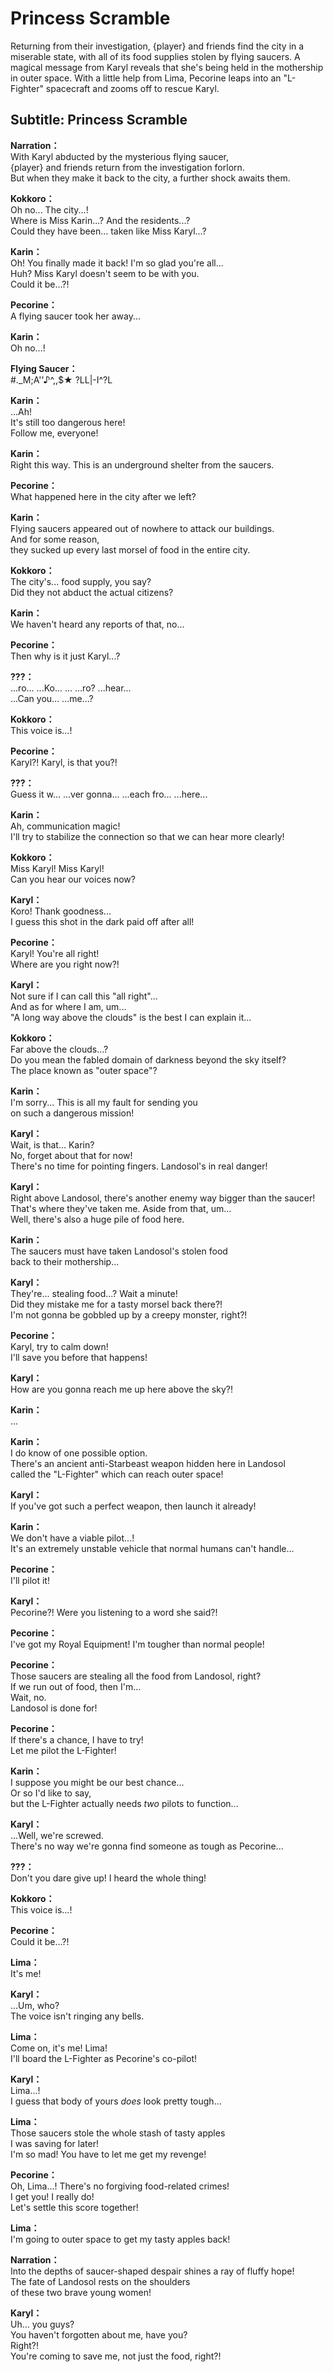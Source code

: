 # Princess Scramble
Returning from their investigation, {player} and friends find the city in a miserable state, with all of its food supplies stolen by flying saucers. A magical message from Karyl reveals that she's being held in the mothership in outer space. With a little help from Lima, Pecorine leaps into an \"L-Fighter\" spacecraft and zooms off to rescue Karyl.
  
## Subtitle: Princess Scramble
  
**Narration：**  
With Karyl abducted by the mysterious flying saucer,  
{player} and friends return from the investigation forlorn.  
But when they make it back to the city, a further shock awaits them.  
  
**Kokkoro：**  
Oh no... The city...!  
Where is Miss Karin...? And the residents...?  
Could they have been... taken like Miss Karyl...?  
  
**Karin：**  
Oh! You finally made it back! I'm so glad you're all...  
Huh? Miss Karyl doesn't seem to be with you.  
Could it be...?!  
  
**Pecorine：**  
A flying saucer took her away...  
  
**Karin：**  
Oh no...!  
  
**Flying Saucer：**  
#._M;A''♪^,,$★ ?LL|-I^?L  
  
**Karin：**  
...Ah!  
 It's still too dangerous here!  
Follow me, everyone!  
  
**Karin：**  
Right this way. This is an underground shelter from the saucers.  
  
**Pecorine：**  
What happened here in the city after we left?  
  
**Karin：**  
Flying saucers appeared out of nowhere to attack our buildings.  
And for some reason,  
they sucked up every last morsel of food in the entire city.  
  
**Kokkoro：**  
The city's... food supply, you say?  
Did they not abduct the actual citizens?  
  
**Karin：**  
We haven't heard any reports of that, no...  
  
**Pecorine：**  
Then why is it just Karyl...?  
  
**???：**  
...ro... ...Ko... ... ...ro? ...hear...  
...Can you... ...me...?  
  
**Kokkoro：**  
This voice is...!  
  
**Pecorine：**  
Karyl?! Karyl, is that you?!  
  
**???：**  
Guess it w... ...ver gonna... ...each fro... ...here...  
  
**Karin：**  
Ah, communication magic!  
I'll try to stabilize the connection so that we can hear more clearly!  
  
**Kokkoro：**  
Miss Karyl! Miss Karyl!  
Can you hear our voices now?  
  
**Karyl：**  
Koro! Thank goodness...  
I guess this shot in the dark paid off after all!  
  
**Pecorine：**  
Karyl! You're all right!  
Where are you right now?!  
  
**Karyl：**  
Not sure if I can call this \"all right\"...  
And as for where I am, um...  
\"A long way above the clouds\" is the best I can explain it...  
  
**Kokkoro：**  
Far above the clouds...?  
Do you mean the fabled domain of darkness beyond the sky itself?  
The place known as \"outer space\"?  
  
**Karin：**  
I'm sorry... This is all my fault for sending you  
on such a dangerous mission!  
  
**Karyl：**  
Wait, is that... Karin?  
 No, forget about that for now!  
There's no time for pointing fingers. Landosol's in real danger!  
  
**Karyl：**  
Right above Landosol, there's another enemy way bigger than the saucer!  
That's where they've taken me. Aside from that, um...  
Well, there's also a huge pile of food here.  
  
**Karin：**  
The saucers must have taken Landosol's stolen food  
back to their mothership...  
  
**Karyl：**  
They're... stealing food...? Wait a minute!  
Did they mistake me for a tasty morsel back there?!  
I'm not gonna be gobbled up by a creepy monster, right?!  
  
**Pecorine：**  
Karyl, try to calm down!  
I'll save you before that happens!  
  
**Karyl：**  
How are you gonna reach me up here above the sky?!  
  
**Karin：**  
...  
  
**Karin：**  
I do know of one possible option.  
There's an ancient anti-Starbeast weapon hidden here in Landosol  
called the \"L-Fighter\" which can reach outer space!  
  
**Karyl：**  
If you've got such a perfect weapon, then launch it already!  
  
**Karin：**  
We don't have a viable pilot...!  
It's an extremely unstable vehicle that normal humans can't handle...  
  
**Pecorine：**  
I'll pilot it!  
  
**Karyl：**  
Pecorine?! Were you listening to a word she said?!  
  
**Pecorine：**  
I've got my Royal Equipment! I'm tougher than normal people!  
  
**Pecorine：**  
Those saucers are stealing all the food from Landosol, right?  
If we run out of food, then I'm...  
 Wait, no.  
Landosol is done for!  
  
**Pecorine：**  
If there's a chance, I have to try!  
Let me pilot the L-Fighter!  
  
**Karin：**  
I suppose you might be our best chance...  
Or so I'd like to say,  
but the L-Fighter actually needs *two* pilots to function...  
  
**Karyl：**  
...Well, we're screwed.  
There's no way we're gonna find someone as tough as Pecorine...  
  
**???：**  
Don't you dare give up! I heard the whole thing!  
  
**Kokkoro：**  
This voice is...!  
  
**Pecorine：**  
Could it be...?!  
  
**Lima：**  
It's me!  
  
**Karyl：**  
...Um, who?  
The voice isn't ringing any bells.  
  
**Lima：**  
Come on, it's me! Lima!  
I'll board the L-Fighter as Pecorine's co-pilot!  
  
**Karyl：**  
Lima...!  
I guess that body of yours *does* look pretty tough...  
  
**Lima：**  
Those saucers stole the whole stash of tasty apples  
I was saving for later!  
I'm so mad! You have to let me get my revenge!  
  
**Pecorine：**  
Oh, Lima...! There's no forgiving food-related crimes!  
I get you! I really do!  
Let's settle this score together!  
  
**Lima：**  
I'm going to outer space to get my tasty apples back!  
  
**Narration：**  
Into the depths of saucer-shaped despair shines a ray of fluffy hope!  
The fate of Landosol rests on the shoulders  
of these two brave young women!  
  
**Karyl：**  
Uh... you guys?  
You haven't forgotten about me, have you?  
 Right?!  
You're coming to save me, not just the food, right?!  
